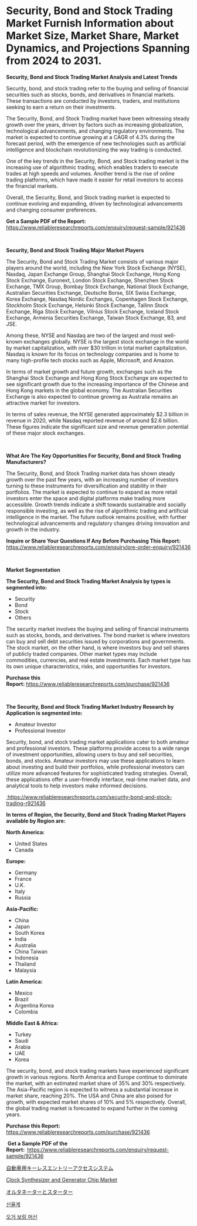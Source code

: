 <p><h1>Security, Bond and Stock Trading Market Furnish Information about Market Size, Market Share, Market Dynamics, and Projections Spanning from 2024 to 2031.</h1></p><p><strong>Security, Bond and Stock Trading Market Analysis and Latest Trends</strong></p>
<p><p>Security, bond, and stock trading refer to the buying and selling of financial securities such as stocks, bonds, and derivatives in financial markets. These transactions are conducted by investors, traders, and institutions seeking to earn a return on their investments.</p><p>The Security, Bond, and Stock Trading market have been witnessing steady growth over the years, driven by factors such as increasing globalization, technological advancements, and changing regulatory environments. The market is expected to continue growing at a CAGR of 4.3% during the forecast period, with the emergence of new technologies such as artificial intelligence and blockchain revolutionizing the way trading is conducted.</p><p>One of the key trends in the Security, Bond, and Stock trading market is the increasing use of algorithmic trading, which enables traders to execute trades at high speeds and volumes. Another trend is the rise of online trading platforms, which have made it easier for retail investors to access the financial markets.</p><p>Overall, the Security, Bond, and Stock trading market is expected to continue evolving and expanding, driven by technological advancements and changing consumer preferences.</p></p>
<p><strong>Get a Sample PDF of the Report:&nbsp;</strong> <a href="https://www.reliableresearchreports.com/enquiry/request-sample/921436">https://www.reliableresearchreports.com/enquiry/request-sample/921436</a></p>
<p>&nbsp;</p>
<p><strong>Security, Bond and Stock Trading Major Market Players</strong></p>
<p><p>The Security, Bond and Stock Trading Market consists of various major players around the world, including the New York Stock Exchange (NYSE), Nasdaq, Japan Exchange Group, Shanghai Stock Exchange, Hong Kong Stock Exchange, Euronext, London Stock Exchange, Shenzhen Stock Exchange, TMX Group, Bombay Stock Exchange, National Stock Exchange, Australian Securities Exchange, Deutsche Borse, SIX Swiss Exchange, Korea Exchange, Nasdaq Nordic Exchanges, Copenhagen Stock Exchange, Stockholm Stock Exchange, Helsinki Stock Exchange, Tallinn Stock Exchange, Riga Stock Exchange, Vilnius Stock Exchange, Iceland Stock Exchange, Armenia Securities Exchange, Taiwan Stock Exchange, B3, and JSE.</p><p>Among these, NYSE and Nasdaq are two of the largest and most well-known exchanges globally. NYSE is the largest stock exchange in the world by market capitalization, with over $30 trillion in total market capitalization. Nasdaq is known for its focus on technology companies and is home to many high-profile tech stocks such as Apple, Microsoft, and Amazon.</p><p>In terms of market growth and future growth, exchanges such as the Shanghai Stock Exchange and Hong Kong Stock Exchange are expected to see significant growth due to the increasing importance of the Chinese and Hong Kong markets in the global economy. The Australian Securities Exchange is also expected to continue growing as Australia remains an attractive market for investors.</p><p>In terms of sales revenue, the NYSE generated approximately $2.3 billion in revenue in 2020, while Nasdaq reported revenue of around $2.6 billion. These figures indicate the significant size and revenue generation potential of these major stock exchanges.</p></p>
<p>&nbsp;</p>
<p><strong>What Are The Key Opportunities For Security, Bond and Stock Trading Manufacturers?</strong></p>
<p><p>The Security, Bond, and Stock Trading market data has shown steady growth over the past few years, with an increasing number of investors turning to these instruments for diversification and stability in their portfolios. The market is expected to continue to expand as more retail investors enter the space and digital platforms make trading more accessible. Growth trends indicate a shift towards sustainable and socially responsible investing, as well as the rise of algorithmic trading and artificial intelligence in the market. The future outlook remains positive, with further technological advancements and regulatory changes driving innovation and growth in the industry.</p></p>
<p><strong>Inquire or Share Your Questions If Any Before Purchasing This Report:</strong> <a href="https://www.reliableresearchreports.com/enquiry/pre-order-enquiry/921436">https://www.reliableresearchreports.com/enquiry/pre-order-enquiry/921436</a></p>
<p>&nbsp;</p>
<p><strong>Market Segmentation</strong></p>
<p><strong>The Security, Bond and Stock Trading Market Analysis by types is segmented into:</strong></p>
<p><ul><li>Security</li><li>Bond</li><li>Stock</li><li>Others</li></ul></p>
<p><p>The security market involves the buying and selling of financial instruments such as stocks, bonds, and derivatives. The bond market is where investors can buy and sell debt securities issued by corporations and governments. The stock market, on the other hand, is where investors buy and sell shares of publicly traded companies. Other market types may include commodities, currencies, and real estate investments. Each market type has its own unique characteristics, risks, and opportunities for investors.</p></p>
<p><strong>Purchase this Report:&nbsp;</strong><a href="https://www.reliableresearchreports.com/purchase/921436">https://www.reliableresearchreports.com/purchase/921436</a></p>
<p>&nbsp;</p>
<p><strong>The Security, Bond and Stock Trading Market Industry Research by Application is segmented into:</strong></p>
<p><ul><li>Amateur Investor</li><li>Professional Investor</li></ul></p>
<p><p>Security, bond, and stock trading market applications cater to both amateur and professional investors. These platforms provide access to a wide range of investment opportunities, allowing users to buy and sell securities, bonds, and stocks. Amateur investors may use these applications to learn about investing and build their portfolios, while professional investors can utilize more advanced features for sophisticated trading strategies. Overall, these applications offer a user-friendly interface, real-time market data, and analytical tools to help investors make informed decisions.</p></p>
<p><a href="https://www.reliableresearchreports.com/security-bond-and-stock-trading-r921436">&nbsp;https://www.reliableresearchreports.com/security-bond-and-stock-trading-r921436</a></p>
<p><strong>In terms of Region, the Security, Bond and Stock Trading Market Players available by Region are:</strong></p>
<p>
    <p> <strong> North America: </strong>
        <ul>
            <li>United States</li>
            <li>Canada</li>
        </ul>
        </p> 
    <p> <strong> Europe: </strong>
        <ul>
            <li>Germany</li>
            <li>France</li>
            <li>U.K.</li>
            <li>Italy</li>
            <li>Russia</li>
        </ul>
        </p> 
    <p> <strong> Asia-Pacific: </strong>
        <ul>
            <li>China</li>
            <li>Japan</li>
            <li>South Korea</li>
            <li>India</li>
            <li>Australia</li>
            <li>China Taiwan</li>
            <li>Indonesia</li>
            <li>Thailand</li>
            <li>Malaysia</li>
        </ul>
        </p> 
    <p> <strong> Latin America: </strong>
        <ul>
            <li>Mexico</li>
            <li>Brazil</li>
            <li>Argentina Korea</li>
            <li>Colombia</li>
        </ul>
        </p> 
    <p> <strong> Middle East & Africa: </strong>
        <ul>
            <li>Turkey</li>
            <li>Saudi</li>
            <li>Arabia</li>
            <li>UAE</li>
            <li>Korea</li>
        </ul>
    </p>
    </p>
<p><p>The security, bond, and stock trading markets have experienced significant growth in various regions. North America and Europe continue to dominate the market, with an estimated market share of 35% and 30% respectively. The Asia-Pacific region is expected to witness a substantial increase in market share, reaching 20%. The USA and China are also poised for growth, with expected market shares of 10% and 5% respectively. Overall, the global trading market is forecasted to expand further in the coming years.</p></p>
<p><strong>Purchase this Report: </strong><a href="https://www.reliableresearchreports.com/purchase/921436">https://www.reliableresearchreports.com/purchase/921436</a></p>
<p>&nbsp;<strong>Get a Sample PDF of the Report:&nbsp;&nbsp;</strong><a href="https://www.reliableresearchreports.com/enquiry/request-sample/921436">https://www.reliableresearchreports.com/enquiry/request-sample/921436</a></p>
<p><strong></strong></p>
<p><p><a href="https://medium.com/@peterpatel626/%E8%87%AA%E5%8B%95%E8%BB%8A%E3%82%AD%E3%83%BC%E3%83%AC%E3%82%B9%E3%82%A8%E3%83%B3%E3%83%88%E3%83%AA%E3%83%BC%E3%82%A2%E3%82%AF%E3%82%BB%E3%82%B9%E3%82%B7%E3%82%B9%E3%83%86%E3%83%A0%E5%B8%82%E5%A0%B4-%E5%B8%82%E5%A0%B4cagr-%E5%B8%82%E5%A0%B4%E3%83%88%E3%83%AC%E3%83%B3%E3%83%89-%E6%88%90%E9%95%B7%E6%88%A6%E7%95%A5%E3%81%AB%E9%96%A2%E3%81%99%E3%82%8B%E6%B4%9E%E5%AF%9F-a5f3b839ffc0">自動車用キーレスエントリーアクセスシステム</a></p><p><a href="https://www.linkedin.com/pulse/clock-synthesizer-generator-chip-market-size-trends-complete-u3dlf">Clock Synthesizer and Generator Chip Market</a></p><p><a href="https://github.com/DwightHuels1/Market-Research-Report-List-1/blob/main/156523960907.md">オルタネーターとスターター</a></p><p><a href="https://medium.com/@tedbernhard1944/%EC%9D%B5%EC%8A%A4%ED%85%90%EC%86%8C%EB%AF%B8%ED%84%B0-%EC%8B%9C%EC%9E%A5-%EA%B7%9C%EB%AA%A8%EB%8A%94-%EA%B8%80%EB%A1%9C%EB%B2%8C-%EC%82%B0%EC%97%85%EC%97%90%EC%84%9C-%EC%B5%9C%EC%A0%81%EC%9D%98-%EB%A7%88%EC%BC%80%ED%8C%85-%EC%B1%84%EB%84%90%EC%9D%84-%EB%B3%B4%EC%97%AC%EC%A4%8D%EB%8B%88%EB%8B%A4-2bbd27ae4ba7">신율계</a></p><p><a href="https://medium.com/@haroldwarren626/%EC%98%A4%EA%B1%B0-%EB%B3%BC%EB%A7%81-%EA%B8%B0%EA%B3%84-%EC%8B%9C%EC%9E%A5-%EC%A0%84%EB%A7%9D-%EC%82%B0%EC%97%85-%EA%B0%9C%EC%9A%94-%EB%B0%8F-%EC%98%88%EC%B8%A1-2024%EB%85%84%EB%B6%80%ED%84%B0-2031%EB%85%84%EA%B9%8C%EC%A7%80-5d98f520402d">오거 보링 머신</a></p></p>